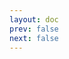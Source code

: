 ```yaml
---
layout: doc
prev: false
next: false
---
```


<CustomItemBox :item="{
  name: '深化剂',
  icon: '/wiki/item/blend_black.png',
  type: '染色剂',
  description: '',
  params: {
    stack: 1,
    durability: -1 
  },
  obtain: {
    found: [],
    npc: [],
    shop: [],
    gardening: []
  }
}" />
